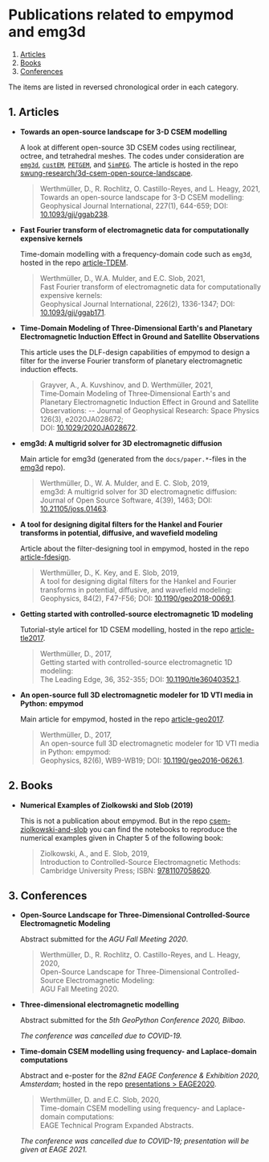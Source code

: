 # Publications related to empymod and emg3d

1. [Articles](#user-content-1-articles)
2. [Books](#user-content-2-books)
3. [Conferences](#user-content-3-conferences)

The items are listed in reversed chronological order in each category.


## 1. Articles


- **Towards an open-source landscape for 3-D CSEM modelling**

  A look at different open-source 3D CSEM codes using rectilinear, octree, and
  tetrahedral meshes. The codes under consideration are
  [``emg3d``](https://emsig.github.io/),
  [``custEM``](https://gitlab.com/Rochlitz.R/custEM),
  [``PETGEM``](http://petgem.bsc.es/),
  and [``SimPEG``](https://simpeg.xyz/). The article is hosted in the repo
  [swung-research/3d-csem-open-source-landscape](https://github.com/swung-research/3d-csem-open-source-landscape).

  > Werthmüller, D., R. Rochlitz, O. Castillo-Reyes, and L. Heagy, 2021,  
  > Towards an open-source landscape for 3-D CSEM modelling:  
  > Geophysical Journal International, 227(1), 644-659;
  > DOI: [10.1093/gji/ggab238](https://doi.org/10.1093/gji/ggab238).


- **Fast Fourier transform of electromagnetic data for computationally expensive kernels**

  Time-domain modelling with a frequency-domain code such as ``emg3d``, hosted in
  the repo [article-TDEM](https://github.com/emsig/article-TDEM).

  > Werthmüller, D., W.A. Mulder, and E.C. Slob, 2021,  
  > Fast Fourier transform of electromagnetic data for computationally expensive kernels:  
  > Geophysical Journal International, 226(2), 1336-1347;
  > DOI: [10.1093/gji/ggab171](https://doi.org/10.1093/gji/ggab171).


- **Time‐Domain Modeling of Three‐Dimensional Earth's and Planetary Electromagnetic Induction Effect in Ground and Satellite Observations**

  This article uses the DLF-design capabilities of empymod to design a filter
  for the inverse Fourier transform of planetary electromagnetic induction
  effects.

  > Grayver, A., A. Kuvshinov, and D. Werthmüller, 2021,  
  > Time‐Domain Modeling of Three‐Dimensional Earth's and Planetary Electromagnetic Induction Effect in Ground and Satellite Observations: --
  > Journal of Geophysical Research: Space Physics 126(3), e2020JA028672;  
  > DOI: [10.1029/2020JA028672](http://doi.org/10.1029/2020JA028672).


- **emg3d: A multigrid solver for 3D electromagnetic diffusion**

  Main article for emg3d (generated from the ``docs/paper.*``-files in the
  [emg3d](https://github.com/emsig/emg3d) repo).

  > Werthmüller, D., W. A. Mulder, and E. C. Slob, 2019,  
  > emg3d: A multigrid solver for 3D electromagnetic diffusion:  
  > Journal of Open Source Software, 4(39), 1463;
  > DOI: [10.21105/joss.01463](http://doi.org/10.21105/joss.01463).


- **A tool for designing digital filters for the Hankel and Fourier transforms in potential, diffusive, and wavefield modeling**

  Article about the filter-designing tool in empymod, hosted in the repo
  [article-fdesign](https://github.com/emsig/article-fdesign).

  > Werthmüller, D., K. Key, and E. Slob, 2019,  
  > A tool for designing digital filters for the Hankel and Fourier transforms in
  > potential, diffusive, and wavefield modeling:  
  > Geophysics, 84(2), F47-F56;
  > DOI: [10.1190/geo2018-0069.1](http://doi.org/10.1190/geo2018-0069.1).


- **Getting started with controlled-source electromagnetic 1D modeling**

  Tutorial-style articel for 1D CSEM modelling, hosted in the repo
  [article-tle2017](https://github.com/emsig/article-tle2017).

  > Werthmüller, D., 2017,  
  > Getting started with controlled-source electromagnetic 1D modeling:  
  > The Leading Edge, 36, 352-355;
  > DOI: [10.1190/tle36040352.1](http://dx.doi.org/10.1190/tle36040352.1).


- **An open-source full 3D electromagnetic modeler for 1D VTI media in Python: empymod**

  Main article for empymod, hosted in the repo
  [article-geo2017](https://github.com/emsig/article-geo2017).

  > Werthmüller, D., 2017,  
  > An open-source full 3D electromagnetic modeler for 1D VTI media in Python: empymod:  
  > Geophysics, 82(6), WB9-WB19;
  > DOI: [10.1190/geo2016-0626.1](http://doi.org/10.1190/geo2016-0626.1).


## 2. Books

- **Numerical Examples of Ziolkowski and Slob (2019)**

  This is not a publication about empymod. But in the repo
  [csem-ziolkowski-and-slob](https://github.com/emsig/csem-ziolkowski-and-slob)
  you can find the notebooks to reproduce the numerical examples given in Chapter
  5 of the following book:

  > Ziolkowski, A., and E. Slob, 2019,  
  > Introduction to Controlled-Source Electromagnetic Methods:  
  > Cambridge University Press;
  > ISBN: [9781107058620](https://www.cambridge.org/9781107058620).


## 3. Conferences

- **Open-Source Landscape for Three-Dimensional Controlled-Source Electromagnetic Modeling**

  Abstract submitted for the *AGU Fall Meeting 2020*.

  > Werthmüller, D., R. Rochlitz, O. Castillo-Reyes, and L. Heagy, 2020,  
  > Open-Source Landscape for Three-Dimensional Controlled-Source Electromagnetic Modeling:  
  > AGU Fall Meeting 2020.


- **Three-dimensional electromagnetic modelling**

  Abstract submitted for the *5th GeoPython Conference 2020, Bilbao*.

  *The conference was cancelled due to COVID-19.*


- **Time-domain CSEM modelling using frequency- and Laplace-domain computations**

  Abstract and e-poster for the *82nd EAGE Conference & Exhibition 2020,
  Amsterdam*; hosted in the repo
  [presentations > EAGE2020](https://github.com/emsig/presentations/tree/master/EAGE2020).

  > Werthmüller, D. and E.C. Slob, 2020,  
  > Time-domain CSEM modelling using frequency- and Laplace-domain computations:  
  > EAGE Technical Program Expanded Abstracts.

  *The conference was cancelled due to COVID-19; presentation will be given at EAGE 2021.*
